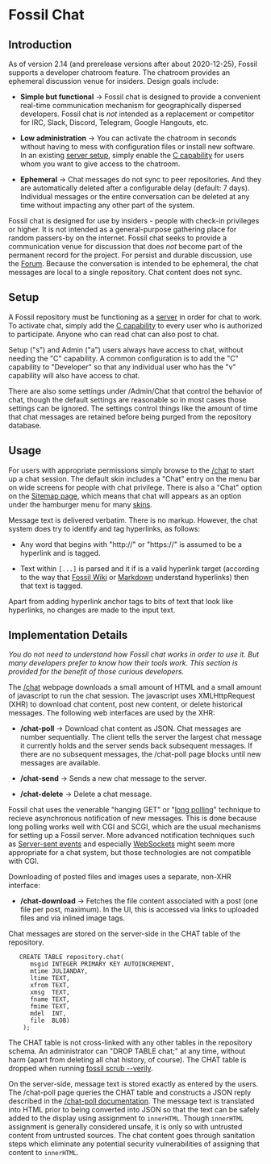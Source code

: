# Fossil Chat

## Introduction

As of version 2.14 (and prerelease versions after about 2020-12-25),
Fossil supports a developer chatroom feature.  The chatroom provides an
ephemeral discussion venue for insiders.  Design goals include:

  *  **Simple but functional** &rarr; Fossil chat is designed to provide a
     convenient real-time communication mechanism for geographically
     dispersed developers.  Fossil chat is *not* intended
     as a replacement or 
     competitor for IRC, Slack, Discord, Telegram, Google Hangouts, etc.

  *  **Low administration** &rarr;
     You can activate the chatroom in seconds without having to
     mess with configuration files or install new software.
     In an existing [server setup](./server/),
     simply enable the [C capability](/setup_ucap_list) for users
     whom you want to give access to the chatroom.

  *  **Ephemeral** &rarr;
     Chat messages do not sync to peer repositories.  And they are
     automatically deleted after a configurable delay (default: 7 days).
     Individual messages or the entire conversation
     can be deleted at any time without impacting any other part
     of the system.

Fossil chat is designed for use by insiders - people with check-in
privileges or higher.  It is not intended as a general-purpose gathering
place for random passers-by on the internet. 
Fossil chat seeks to provide a communication venue for discussion
that does *not* become part of the permanent record for the project.
For persist and durable discussion, use the [Forum](./forum.wiki).
Because the conversation is intended to be ephemeral, the chat messages
are local to a single repository.  Chat content does not sync.


## Setup

A Fossil repository must be functioning as a [server](./server/) in order
for chat to work.
To activate chat, simply add the [C capability](/setup_ucap_list)
to every user who is authorized to participate.  Anyone who can read chat
can also post to chat.

Setup ("s") and Admin ("a") users always have access to chat, without needing
the "C" capability.  A common configuration is to add the "C" capability
to "Developer" so that any individual user who has the "v" capability will
also have access to chat.

There are also some settings under /Admin/Chat that control the
behavior of chat, though the default settings are reasonable so in most
cases those settings can be ignored.  The settings control things like
the amount of time that chat messages are retained before being purged
from the repository database.

## Usage

For users with appropriate permissions simply browse to the
[/chat](/help?cmd=/chat) to start up a chat session.  The default
skin includes a "Chat" entry on the menu bar on wide screens for
people with chat privilege.  There is also a "Chat" option on
the [Sitemap page](/sitemap), which means that chat will appears
as an option under the hamburger menu for many [skins](./customskin.md).

Message text is delivered verbatim.  There is no markup.  However,
the chat system does try to identify and tag hyperlinks, as follows:

  *  Any word that begins with "http://" or "https://" is assumed
     to be a hyperlink and is tagged.

  *  Text within `[...]` is parsed and it if is a valid hyperlink
     target (according to the way that [Fossil Wiki](/wiki_rules) or
     [Markdown](/md_rules) understand hyperlinks) then that text
     is tagged.

Apart from adding hyperlink anchor tags to bits of text that look
like hyperlinks, no changes are made to the input text.

## Implementation Details

*You do not need to understand how Fossil chat works in order to use it.
But many developers prefer to know how their tools work.
This section is provided for the benefit of those curious developers.*

The [/chat](/help?cmd=/chat) webpage downloads a small amount of HTML
and a small amount of javascript to run the chat session.  The
javascript uses XMLHttpRequest (XHR) to download chat content, post
new content, or delete historical messages.  The following web
interfaces are used by the XHR:

  *  **/chat-poll** &rarr;
     Download chat content as JSON.
     Chat messages are number sequentially.
     The client tells the server the largest chat message it currently
     holds and the server sends back subsequent messages.  If there
     are no subsequent messages, the /chat-poll page blocks until new
     messages are available.

  *  **/chat-send** &rarr;
     Sends a new chat message to the server.

  *  **/chat-delete** &rarr;
     Delete a chat message.

Fossil chat uses the venerable "hanging GET" or 
"[long polling](wikipedia:/wiki/Push_technology#Long_polling)"
technique to recieve asynchronous notification of new messages.
This is done because long polling works well with CGI and SCGI,
which are the usual mechanisms for setting up a Fossil server.
More advanced notification techniques such as 
[Server-sent events](wikipedia:/wiki/Server-sent_events) and especially
[WebSockets](wikipedia:/wiki/WebSocket) might seem more appropriate for
a chat system, but those technologies are not compatible with CGI.

Downloading of posted files and images uses a separate, non-XHR interface:

  * **/chat-download** &rarr;
    Fetches the file content associated with a post (one file per
    post, maximum). In the UI, this is accessed via links to uploaded
    files and via inlined image tags.

Chat messages are stored on the server-side in the CHAT table of
the repository.

~~~
   CREATE TABLE repository.chat(
      msgid INTEGER PRIMARY KEY AUTOINCREMENT,
      mtime JULIANDAY,
      ltime TEXT,
      xfrom TEXT,
      xmsg  TEXT,
      fname TEXT,
      fmime TEXT,
      mdel  INT,
      file  BLOB)
    );
~~~

The CHAT table is not cross-linked with any other tables in the repository
schema.  An administrator can "DROP TABLE chat;" at any time, without
harm (apart from deleting all chat history, of course).  The CHAT table
is dropped when running [fossil scrub --verily](/help?cmd=scrub).

On the server-side, message text is stored exactly as entered by the
users.  The /chat-poll page queries the CHAT table and constructs a
JSON reply described in the [/chat-poll
documentation](/help?cmd=/chat-poll).  The message text is translated
into HTML prior to being converted into JSON so that the text can be
safely added to the display using assignment to `innerHTML`. Though
`innerHTML` assignment is generally considered unsafe, it is only so
with untrusted content from untrusted sources. The chat content goes
through sanitation steps which eliminate any potential security
vulnerabilities of assigning that content to `innerHTML`.

